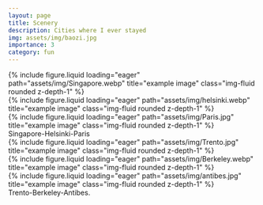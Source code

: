 ```yaml
---
layout: page
title: Scenery
description: Cities where I ever stayed
img: assets/img/baozi.jpg
importance: 3
category: fun
---
```



<div class="row">
    <div class="col-sm mt-3 mt-md-0">
        {% include figure.liquid loading="eager" path="assets/img/Singapore.webp" title="example image" class="img-fluid rounded z-depth-1" %}
    </div>
    <div class="col-sm mt-3 mt-md-0">
        {% include figure.liquid loading="eager" path="assets/img/helsinki.webp" title="example image" class="img-fluid rounded z-depth-1" %}
    </div>
    <div class="col-sm mt-3 mt-md-0">
        {% include figure.liquid loading="eager" path="assets/img/Paris.jpg" title="example image" class="img-fluid rounded z-depth-1" %}
    </div>
</div>
<div class="caption">
    Singapore-Helsinki-Paris
</div>



<div class="row">
    <div class="col-sm mt-3 mt-md-0">
        {% include figure.liquid loading="eager" path="assets/img/Trento.jpg" title="example image" class="img-fluid rounded z-depth-1" %}
    </div>
    <div class="col-sm mt-3 mt-md-0">
        {% include figure.liquid loading="eager" path="assets/img/Berkeley.webp" title="example image" class="img-fluid rounded z-depth-1" %}
    </div>
    <div class="col-sm mt-3 mt-md-0">
        {% include figure.liquid loading="eager" path="assets/img/antibes.jpg" title="example image" class="img-fluid rounded z-depth-1" %}
    </div>
</div>
<div class="caption">
    Trento-Berkeley-Antibes.
</div>



